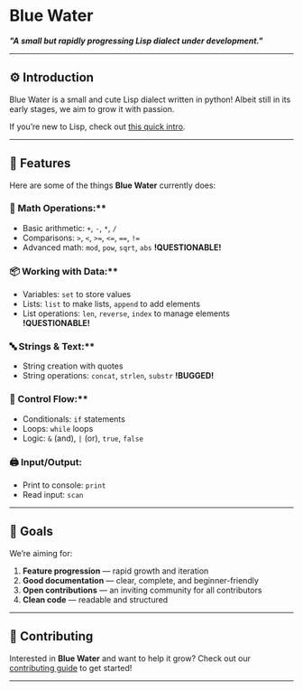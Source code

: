 # Blue Water
***"A small but rapidly progressing Lisp dialect under development."***

---

## ⚙️ Introduction
Blue Water is a small and cute Lisp dialect written in python! 
Albeit still in its early stages, we aim to grow it with passion.

If you’re new to Lisp, check out [this quick intro](https://en.wikipedia.org/wiki/Lisp_(programming_language)).

---

## 🧩 Features
Here are some of the things **Blue Water** currently does:

### 🧮 Math Operations:**
- Basic arithmetic: `+`, `-`, `*`, `/`
- Comparisons: `>`, `<`, `>=`, `<=`, `==`, `!=`
- Advanced math: `mod`, `pow`, `sqrt`, `abs`  **!QUESTIONABLE!**

### 📦 Working with Data:**
- Variables: `set` to store values
- Lists: `list` to make lists, `append` to add elements
- List operations: `len`, `reverse`, `index` to manage elements  **!QUESTIONABLE!**

### 🔤 Strings & Text:**
- String creation with quotes
- String operations: `concat`, `strlen`, `substr`  **!BUGGED!**

### 🔁 Control Flow:**
- Conditionals: `if` statements
- Loops: `while` loops
- Logic: `&` (and), `|` (or), `true`, `false`

### 🖨️ Input/Output:
- Print to console: `print`
- Read input: `scan`

---

## 🎯 Goals
We’re aiming for:
1. **Feature progression** — rapid growth and iteration  
2. **Good documentation** — clear, complete, and beginner-friendly  
3. **Open contributions** — an inviting community for all contributors  
4. **Clean code** — readable and structured

---

 ## 🤝 Contributing
Interested in **Blue Water** and want to help it grow?
Check out our [contributing guide](docs/contributing.md) to get started!

---

